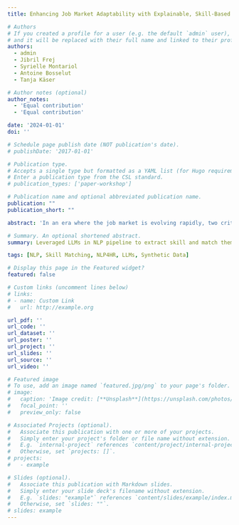 ```yaml
---
title: Enhancing Job Market Adaptability with Explainable, Skill-Based Course Recommendation System

# Authors
# If you created a profile for a user (e.g. the default `admin` user), write the username (folder name) here
# and it will be replaced with their full name and linked to their profile.
authors:
  - admin
  - Jibril Frej
  - Syrielle Montariol
  - Antoine Bosselut
  - Tanja Käser

# Author notes (optional)
author_notes:
  - 'Equal contribution'
  - 'Equal contribution'

date: '2024-01-01'
doi: ''

# Schedule page publish date (NOT publication's date).
# publishDate: '2017-01-01'

# Publication type.
# Accepts a single type but formatted as a YAML list (for Hugo requirements).
# Enter a publication type from the CSL standard.
# publication_types: ['paper-workshop']

# Publication name and optional abbreviated publication name.
publication: ""
publication_short: ""

abstract: 'In an era where the job market is evolving rapidly, two critical needs emerge: the necessity for up-to-date course recommendation systems aligned to the job market trends, and the imperative for these systems to be unsupervised due to the time-consuming and costly nature of gathering and annotating up-to-date data. Addressing these challenges, this paper introduces a novel unsupervised sequential course recommendation system tailored to the dynamic job market. Our system leverages large language models (LLMs) for skill extraction from resumes, course content, and job descriptions to identify and recommend courses that will maximize the number of job opportunities available to candidates. We compare two methodologies for sequential recommendation: a greedy heuristic and 2 reinforcement learning (RL) approach. This work presents a significant advancement in personalized education recommendations, combining NLP and RL for practical, user-centric career development.'

# Summary. An optional shortened abstract.
summary: Leveraged LLMs in NLP pipeline to extract skill and match them to a known taxonomy from job postings, course descriptions, and resumes and compared greedy heuristics-based and reinforcement learning-based recommendation systems to recommend courses to job seekers based on their resume and job postings.

tags: [NLP, Skill Matching, NLP4HR, LLMs, Synthetic Data]

# Display this page in the Featured widget?
featured: false

# Custom links (uncomment lines below)
# links:
# - name: Custom Link
#   url: http://example.org

url_pdf: ''
url_code: ''
url_dataset: ''
url_poster: ''
url_project: ''
url_slides: ''
url_source: ''
url_video: ''

# Featured image
# To use, add an image named `featured.jpg/png` to your page's folder.
# image:
#   caption: 'Image credit: [**Unsplash**](https://unsplash.com/photos/pLCdAaMFLTE)'
#   focal_point: ''
#   preview_only: false

# Associated Projects (optional).
#   Associate this publication with one or more of your projects.
#   Simply enter your project's folder or file name without extension.
#   E.g. `internal-project` references `content/project/internal-project/index.md`.
#   Otherwise, set `projects: []`.
# projects:
#   - example

# Slides (optional).
#   Associate this publication with Markdown slides.
#   Simply enter your slide deck's filename without extension.
#   E.g. `slides: "example"` references `content/slides/example/index.md`.
#   Otherwise, set `slides: ""`.
# slides: example
---
```

